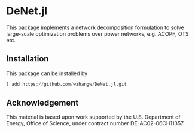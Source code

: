 # DeNet.jl

This package implements a network decomposition formulation to solve large-scale optimization problems over power networks, e.g. ACOPF, OTS etc.

## Installation

This package can be installed by

```julia
] add https://github.com/wzhangw/DeNet.jl.git
```

## Acknowledgement

This material is based upon work supported by the U.S. Department of Energy, Office of Science, under contract number DE-AC02-06CH11357.
